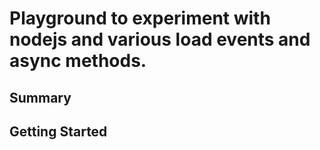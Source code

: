 # Playground to experiment with nodejs and various load events and async methods.

## Summary

## Getting Started
